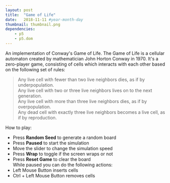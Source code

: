```yaml
---
layout: post
title:  "Game of Life"
date:   2018-11-11 #year-month-day
thumbnail: thumbnail.png
dependencies:
    - p5
    - p5.dom
---
```

 
An implementation of Conway's Game of Life. The Game of Life is a cellular automaton created by mathematician John Horton Conway in 1970. It's a zero-player game, consisting of cells which interacts with each other based on the following set of rules:
> Any live cell with fewer than two live neighbors dies, as if by underpopulation.<br/>
> Any live cell with two or three live neighbors lives on to the next generation.<br/>
> Any live cell with more than three live neighbors dies, as if by overpopulation.<br/>
> Any dead cell with exactly three live neighbors becomes a live cell, as if by reproduction.<br/>  


How to play:  
- Press **Random Seed** to generate a random board 
- Press **Paused** to start the simulation
- Move the slider to change the simulation speed
- Press **Wrap** to toggle if the screen wraps or not
- Press **Reset Game** to clear the board  
While paused you can do the following actions:  
- Left Mouse Button inserts cells
- Ctrl + Left Mouse Button removes cells
<div id="sketch-holder" style="min-height: 600px">
  <script type="text/javascript" src="sketch/sketch.js"></script>
</div>
